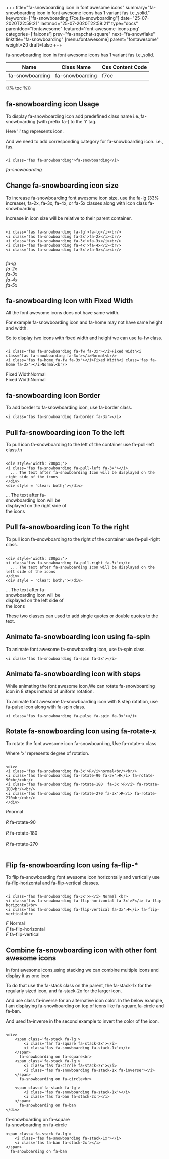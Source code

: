 +++
title="fa-snowboarding icon in font awesome icons"
summary="fa-snowboarding icon in font awesome icons has 1 variant fas i.e.,solid."
keywords=["fa-snowboarding,f7ce,fa-snowboarding"]
date="25-07-2020T22:59:21"
lastmod="25-07-2020T22:59:21"
type="docs"
parentdoc="fontawesome"
featured='font-awesome-icons.png'
categories=['faicons']
prev="fa-snapchat-square"
next="fa-snowflake"
linktitle="fa-snowboarding"
[menu.fontawesome]
parent="fontawesome"
weight=20
draft=false
+++


fa-snowboarding icon in font awesome icons has 1 variant fas i.e.,solid.

<div class='table-responsive'><table class='table'><thead><tr><th>Name</th><th>Class Name</th><th>Css Content Code</th></tr></thead><tbody><tr><td>fa-snowboarding</td><td>fa-snowboarding</td><td>f7ce</td></tr></tbody></table></div>


{{% toc %}}


## fa-snowboarding icon Usage

To display fa-snowboarding icon add predefined class name i.e.,fa-snowboarding (with prefix fa-) to the 'i' tag.

Here 'i' tag represents icon.

And we need to add corresponding category for fa-snowboarding icon. i.e., fas.


```

<i class='fas fa-snowboarding'>fa-snowboarding</i>
```

<i class='fas fa-snowboarding'>fa-snowboarding</i>




## Change fa-snowboarding icon size
To increase fa-snowboarding font awesome icon size, use the fa-lg (33% increase), fa-2x, fa-3x, fa-4x, or fa-5x classes along with icon class fa-snowboarding.

Increase in icon size will be relative to their parent container. 

```

<i class='fas fa-snowboarding fa-lg'>fa-lg</i><br/>
<i class='fas fa-snowboarding fa-2x'>fa-2x</i><br/>
<i class='fas fa-snowboarding fa-3x'>fa-3x</i><br/>
<i class='fas fa-snowboarding fa-4x'>fa-4x</i><br/>
<i class='fas fa-snowboarding fa-5x'>fa-5x</i><br/>
            
```

<i class='fas fa-snowboarding fa-lg'>fa-lg</i><br/>
<i class='fas fa-snowboarding fa-2x'>fa-2x</i><br/>
<i class='fas fa-snowboarding fa-3x'>fa-3x</i><br/>
<i class='fas fa-snowboarding fa-4x'>fa-4x</i><br/>
<i class='fas fa-snowboarding fa-5x'>fa-5x</i><br/>
            



## fa-snowboarding Icon with Fixed Width 

All the font awesome icons does not have same width.

For example fa-snowboarding icon and fa-home may not have same height and width.

So to display two icons with fixed width and height we can use fa-fw class.


```

<i class='fas fa-snowboarding fa-fw fa-3x'></i>Fixed Width<i class='fas fa-snowboarding fa-3x'></i>Normal<br/>
<i class='fas fa-home fa-fw fa-3x'></i>Fixed Width<i class='fas fa-home fa-3x'></i>Normal<br/>
```

<i class='fas fa-snowboarding fa-fw fa-3x'></i>Fixed Width<i class='fas fa-snowboarding fa-3x'></i>Normal<br/>
<i class='fas fa-home fa-fw fa-3x'></i>Fixed Width<i class='fas fa-home fa-3x'></i>Normal<br/>



## fa-snowboarding Icon Border 

To add border to fa-snowboarding icon, use fa-border class.


```
<i class='fas fa-snowboarding fa-border fa-3x'></i>

```
<i class='fas fa-snowboarding fa-border fa-3x'></i>





## Pull fa-snowboarding icon To the left

To pull icon fa-snowboarding to the left of the container use fa-pull-left class.\n

```

<div style='width: 200px;'>
<i class='fas fa-snowboarding fa-pull-left fa-3x'></i>
  ... The text after fa-snowboarding Icon will be displayed on the right side of the icons
</div>
<div style = 'clear: both;'></div>
```

<div style='width: 200px;'>
<i class='fas fa-snowboarding fa-pull-left fa-3x'></i>
  ... The text after fa-snowboarding Icon will be displayed on the right side of the icons
</div>
<div style = 'clear: both;'></div>




## Pull fa-snowboarding icon To the right
To pull icon fa-snowboarding to the right of the container use fa-pull-right class.

```

<div style='width: 200px;'>
<i class='fas fa-snowboarding fa-pull-right fa-3x'></i>
  ... The text after fa-snowboarding Icon will be displayed on the left side of the icons
</div>
<div style = 'clear: both;'></div>
```

<div style='width: 200px;'>
<i class='fas fa-snowboarding fa-pull-right fa-3x'></i>
  ... The text after fa-snowboarding Icon will be displayed on the left side of the icons
</div>
<div style = 'clear: both;'></div>

These two classes can used to add single quotes or double quotes to the text.


## Animate fa-snowboarding icon using fa-spin
To animate font awesome fa-snowboarding icon, use fa-spin class.

```
<i class='fas fa-snowboarding fa-spin fa-3x'></i>
```
<i class='fas fa-snowboarding fa-spin fa-3x'></i>




## Animate fa-snowboarding icon with steps
While animating the font awesome icon,We can rotate fa-snowboarding icon in 8 steps instead of uniform rotation.

To animate font awesome fa-snowboarding icon with 8 step rotation, use fa-pulse icon along with fa-spin class.


```
<i class='fas fa-snowboarding fa-pulse fa-spin fa-3x'></i>

```
<i class='fas fa-snowboarding fa-pulse fa-spin fa-3x'></i>





## Rotate fa-snowboarding Icon using fa-rotate-x
To rotate the font awesome icon fa-snowboarding, Use fa-rotate-x class

Where 'x' represents degree of rotation.


```

<div>
<i class='fas fa-snowboarding fa-3x'>R</i>normal<br/><br/>
<i class='fas fa-snowboarding fa-rotate-90 fa-3x'>R</i> fa-rotate-90<br/><br/> 
<i class='fas fa-snowboarding fa-rotate-180  fa-3x'>R</i> fa-rotate-180<br/><br/> 
<i class='fas fa-snowboarding fa-rotate-270 fa-3x'>R</i> fa-rotate-270<br/><br/>
</div>
```

<div>
<i class='fas fa-snowboarding fa-3x'>R</i>normal<br/><br/>
<i class='fas fa-snowboarding fa-rotate-90 fa-3x'>R</i> fa-rotate-90<br/><br/> 
<i class='fas fa-snowboarding fa-rotate-180  fa-3x'>R</i> fa-rotate-180<br/><br/> 
<i class='fas fa-snowboarding fa-rotate-270 fa-3x'>R</i> fa-rotate-270<br/><br/>
</div>




## Flip fa-snowboarding Icon using fa-flip-*
To flip fa-snowboarding font awesome icon horizontally and vertically use fa-flip-horizontal and fa-flip-vertical classes. 

```

<i class='fas fa-snowboarding fa-3x'>F</i> Normal <br>
<i class='fas fa-snowboarding fa-flip-horizontal fa-3x'>F</i> fa-flip-horizontal<br>
<i class='fas fa-snowboarding fa-flip-vertical fa-3x'>F</i> fa-flip-vertical<br>
```

<i class='fas fa-snowboarding fa-3x'>F</i> Normal <br>
<i class='fas fa-snowboarding fa-flip-horizontal fa-3x'>F</i> fa-flip-horizontal<br>
<i class='fas fa-snowboarding fa-flip-vertical fa-3x'>F</i> fa-flip-vertical<br>




## Combine fa-snowboarding icon with other font awesome icons
In font awesome icons,using stacking we can combine multiple icons and display it as one icon 

To do that use the fa-stack class on the parent, the fa-stack-1x for the regularly sized icon, and fa-stack-2x for the larger icon.

And use class fa-inverse for an alternative icon color. 
In the below example, I am displaying fa-snowboarding on top of icons like fa-square,fa-circle and fa-ban.

And used fa-inverse in the second example to invert the color of the icon.

```

<div>
    <span class='fa-stack fa-lg'>
        <i class='far fa-square fa-stack-2x'></i>
        <i class='fas fa-snowboarding fa-stack-1x'></i>
    </span>
      fa-snowboarding on fa-square<br>
    <span class='fa-stack fa-lg'>
        <i class='fas fa-circle fa-stack-2x'></i>
        <i class='fas fa-snowboarding fa-stack-1x fa-inverse'></i>
    </span>
      fa-snowboarding on fa-circle<br>

    <span class='fa-stack fa-lg'>
        <i class='fas fa-snowboarding fa-stack-1x'></i>
        <i class='fas fa-ban fa-stack-2x'></i>
    </span>
      fa-snowboarding on fa-ban
</div>
```

<div>
    <span class='fa-stack fa-lg'>
        <i class='far fa-square fa-stack-2x'></i>
        <i class='fas fa-snowboarding fa-stack-1x'></i>
    </span>
      fa-snowboarding on fa-square<br>
    <span class='fa-stack fa-lg'>
        <i class='fas fa-circle fa-stack-2x'></i>
        <i class='fas fa-snowboarding fa-stack-1x fa-inverse'></i>
    </span>
      fa-snowboarding on fa-circle<br>

    <span class='fa-stack fa-lg'>
        <i class='fas fa-snowboarding fa-stack-1x'></i>
        <i class='fas fa-ban fa-stack-2x'></i>
    </span>
      fa-snowboarding on fa-ban
</div>






